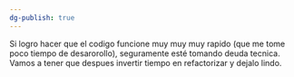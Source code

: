 ```yaml
---
dg-publish: true
---
```


Si logro hacer que el codigo funcione muy muy muy rapido (que me tome poco tiempo de desarorollo), seguramente esté tomando deuda tecnica. Vamos a tener que despues invertir tiempo en refactorizar y dejalo lindo.